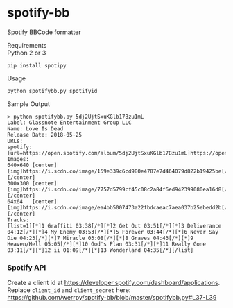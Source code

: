 # spotify-bb
Spotify BBCode formatter

Requirements  
Python 2 or 3
```
pip install spotipy
```

Usage
```
python spotifybb.py spotifyid
```

Sample Output
```
> python spotifybb.py 5dj2UjtSxuKGlb17Bzu1mL
Label: Glassnote Entertainment Group LLC
Name: Love Is Dead
Release Date: 2018-05-25
URLs:
spotify: [url=https://open.spotify.com/album/5dj2UjtSxuKGlb17Bzu1mL]https://open.spotify.com/album/5dj2UjtSxuKGlb17Bzu1mL[/url]
Images:
640x640 [center][img]https://i.scdn.co/image/159e339c6cd980e4787e7d464079d822b19425be[/img][/center]
300x300 [center][img]https://i.scdn.co/image/7757d5799cf45c08c2a84f6ed942399080ea16d8[/img][/center]
64x64   [center][img]https://i.scdn.co/image/ea4bb5007473a22fbdcaeac7aea037b25ebedd2b[/img][/center]
Tracks:
[list=1][*]1 Graffiti 03:38[/*][*]2 Get Out 03:51[/*][*]3 Deliverance 04:12[/*][*]4 My Enemy 03:53[/*][*]5 Forever 03:44[/*][*]6 Never Say Die 04:23[/*][*]7 Miracle 03:08[/*][*]8 Graves 04:43[/*][*]9 Heaven/Hell 05:05[/*][*]10 God's Plan 03:31[/*][*]11 Really Gone 03:11[/*][*]12 ii 01:09[/*][*]13 Wonderland 04:35[/*][/list]
```

### Spotify API

Create a client id at https://developer.spotify.com/dashboard/applications. Replace `client_id` and `client_secret` here: https://github.com/werrpy/spotify-bb/blob/master/spotifybb.py#L37-L39
